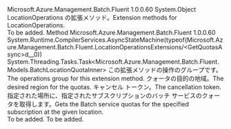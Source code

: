 <Type Name="LocationOperationsExtensions" FullName="Microsoft.Azure.Management.Batch.Fluent.LocationOperationsExtensions">
  <TypeSignature Language="C#" Value="public static class LocationOperationsExtensions" />
  <TypeSignature Language="ILAsm" Value=".class public auto ansi abstract sealed beforefieldinit LocationOperationsExtensions extends System.Object" />
  <TypeSignature Language="DocId" Value="T:Microsoft.Azure.Management.Batch.Fluent.LocationOperationsExtensions" />
  <TypeSignature Language="VB.NET" Value="Public Module LocationOperationsExtensions" />
  <TypeSignature Language="F#" Value="type LocationOperationsExtensions = class" />
  <AssemblyInfo>
    <AssemblyName>Microsoft.Azure.Management.Batch.Fluent</AssemblyName>
    <AssemblyVersion>1.0.0.60</AssemblyVersion>
  </AssemblyInfo>
  <Base>
    <BaseTypeName>System.Object</BaseTypeName>
  </Base>
  <Interfaces />
  <Docs>
    <summary>
            <span data-ttu-id="81996-101">LocationOperations の拡張メソッド。</span><span class="sxs-lookup"><span data-stu-id="81996-101">Extension methods for LocationOperations.</span></span>
            </summary>
    <remarks>To be added.</remarks>
  </Docs>
  <Members>
    <Member MemberName="GetQuotasAsync">
      <MemberSignature Language="C#" Value="public static System.Threading.Tasks.Task&lt;Microsoft.Azure.Management.Batch.Fluent.Models.BatchLocationQuotaInner&gt; GetQuotasAsync (this Microsoft.Azure.Management.Batch.Fluent.ILocationOperations operations, string locationName, System.Threading.CancellationToken cancellationToken = null);" />
      <MemberSignature Language="ILAsm" Value=".method public static hidebysig class System.Threading.Tasks.Task`1&lt;class Microsoft.Azure.Management.Batch.Fluent.Models.BatchLocationQuotaInner&gt; GetQuotasAsync(class Microsoft.Azure.Management.Batch.Fluent.ILocationOperations operations, string locationName, valuetype System.Threading.CancellationToken cancellationToken) cil managed" />
      <MemberSignature Language="DocId" Value="M:Microsoft.Azure.Management.Batch.Fluent.LocationOperationsExtensions.GetQuotasAsync(Microsoft.Azure.Management.Batch.Fluent.ILocationOperations,System.String,System.Threading.CancellationToken)" />
      <MemberSignature Language="F#" Value="static member GetQuotasAsync : Microsoft.Azure.Management.Batch.Fluent.ILocationOperations * string * System.Threading.CancellationToken -&gt; System.Threading.Tasks.Task&lt;Microsoft.Azure.Management.Batch.Fluent.Models.BatchLocationQuotaInner&gt;" Usage="Microsoft.Azure.Management.Batch.Fluent.LocationOperationsExtensions.GetQuotasAsync (operations, locationName, cancellationToken)" />
      <MemberType>Method</MemberType>
      <AssemblyInfo>
        <AssemblyName>Microsoft.Azure.Management.Batch.Fluent</AssemblyName>
        <AssemblyVersion>1.0.0.60</AssemblyVersion>
      </AssemblyInfo>
      <Attributes>
        <Attribute>
          <AttributeName>System.Runtime.CompilerServices.AsyncStateMachine(typeof(Microsoft.Azure.Management.Batch.Fluent.LocationOperationsExtensions/&lt;GetQuotasAsync&gt;d__0))</AttributeName>
        </Attribute>
      </Attributes>
      <ReturnValue>
        <ReturnType>System.Threading.Tasks.Task&lt;Microsoft.Azure.Management.Batch.Fluent.Models.BatchLocationQuotaInner&gt;</ReturnType>
      </ReturnValue>
      <Parameters>
        <Parameter Name="operations" Type="Microsoft.Azure.Management.Batch.Fluent.ILocationOperations" RefType="this" />
        <Parameter Name="locationName" Type="System.String" />
        <Parameter Name="cancellationToken" Type="System.Threading.CancellationToken" />
      </Parameters>
      <Docs>
        <param name="operations">
            <span data-ttu-id="81996-102">この拡張メソッドの操作のグループです。</span><span class="sxs-lookup"><span data-stu-id="81996-102">The operations group for this extension method.</span></span>
            </param>
        <param name="locationName">
            <span data-ttu-id="81996-103">クォータの目的の地域。</span><span class="sxs-lookup"><span data-stu-id="81996-103">The desired region for the quotas.</span></span>
            </param>
        <param name="cancellationToken">
            <span data-ttu-id="81996-104">キャンセル トークン。</span><span class="sxs-lookup"><span data-stu-id="81996-104">The cancellation token.</span></span>
            </param>
        <summary>
            <span data-ttu-id="81996-105">指定された場所に、指定されたサブスクリプションのバッチ サービスのクォータを取得します。</span><span class="sxs-lookup"><span data-stu-id="81996-105">Gets the Batch service quotas for the specified subscription at the given location.</span></span>
            </summary>
        <returns>To be added.</returns>
        <remarks>To be added.</remarks>
      </Docs>
    </Member>
  </Members>
</Type>